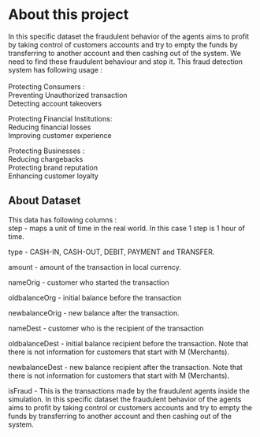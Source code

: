 # About this project 

In this specific dataset the fraudulent behavior of the agents aims to profit by taking control of customers accounts and try to empty the funds by transferring to another account and then cashing out of the system.  We need to find these fraudulent behaviour and stop it. This fraud detection system has following usage : <br>  
Protecting Consumers : <br>
	Preventing Unauthorized transaction<br>
	Detecting account takeovers<br>

Protecting Financial Institutions:<br>
	Reducing financial losses <br>
	Improving customer experience <br>

Protecting Businesses : <br>
	Reducing chargebacks <br>
	Protecting brand reputation <br>
	Enhancing customer loyalty <br>

## About Dataset

This data has following columns : <br>
step - maps a unit of time in the real world. In this case 1 step is 1 hour of time.<br>


type - CASH-IN, CASH-OUT, DEBIT, PAYMENT and TRANSFER.<br>

amount - amount of the transaction in local currency.<br>

nameOrig - customer who started the transaction<br>

oldbalanceOrg - initial balance before the transaction<br>

newbalanceOrig - new balance after the transaction.<br>

nameDest - customer who is the recipient of the transaction<br>

oldbalanceDest - initial balance recipient before the transaction. Note that there is not information for customers that start with M (Merchants).<br>

newbalanceDest - new balance recipient after the transaction. Note that there is not information for customers that start with M (Merchants).<br>

isFraud - This is the transactions made by the fraudulent agents inside the simulation. In this specific dataset the fraudulent behavior of the agents aims to profit by taking control or customers accounts and try to empty the funds by transferring to another account and then cashing out of the system.<br>
